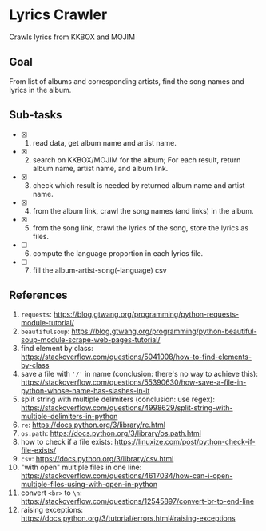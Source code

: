 # Lyrics Crawler
Crawls lyrics from KKBOX and MOJIM

## Goal
From list of albums and corresponding artists, find the song names and lyrics in the album.

## Sub-tasks
- [x] 1. read data, get album name and artist name.
- [x] 2. search on KKBOX/MOJIM for the album; For each result, return album name, artist name, and album link.
- [x] 3. check which result is needed by returned album name and artist name.
- [x] 4. from the album link, crawl the song names (and links) in the album.
- [x] 5. from the song link, crawl the lyrics of the song, store the lyrics as files.
- [ ] 6. compute the language proportion in each lyrics file.
- [ ] 7. fill the album-artist-song(-language) csv

## References
1. `requests`: https://blog.gtwang.org/programming/python-requests-module-tutorial/
2. `beautifulsoup`: https://blog.gtwang.org/programming/python-beautiful-soup-module-scrape-web-pages-tutorial/
3. find element by class: https://stackoverflow.com/questions/5041008/how-to-find-elements-by-class
4. save a file with `'/'` in name (conclusion: there's no way to achieve this): https://stackoverflow.com/questions/55390630/how-save-a-file-in-python-whose-name-has-slashes-in-it
5. split string with multiple delimiters (conclusion: use regex): https://stackoverflow.com/questions/4998629/split-string-with-multiple-delimiters-in-python
6. `re`: https://docs.python.org/3/library/re.html
7. `os.path`: https://docs.python.org/3/library/os.path.html
8. how to check if a file exists: https://linuxize.com/post/python-check-if-file-exists/
9. `csv`: https://docs.python.org/3/library/csv.html
10. "with open" multiple files in one line: https://stackoverflow.com/questions/4617034/how-can-i-open-multiple-files-using-with-open-in-python
11. convert `<br>` to `\n`: https://stackoverflow.com/questions/12545897/convert-br-to-end-line
12. raising exceptions: https://docs.python.org/3/tutorial/errors.html#raising-exceptions
